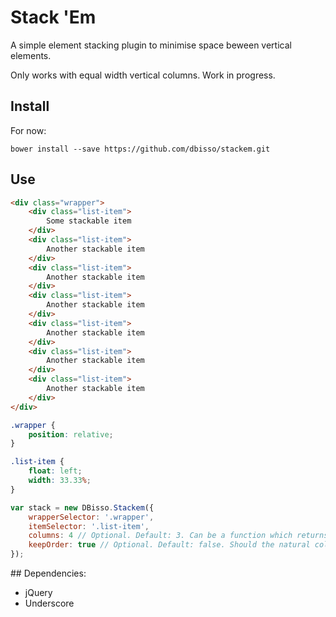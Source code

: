 # Stack 'Em

A simple element stacking plugin to minimise space beween vertical elements.

Only works with equal width vertical columns. Work in progress.

## Install

For now:

```
bower install --save https://github.com/dbisso/stackem.git
```

## Use

```html
<div class="wrapper">
	<div class="list-item">
		Some stackable item
	</div>
	<div class="list-item">
		Another stackable item
	</div>
	<div class="list-item">
		Another stackable item
	</div>
	<div class="list-item">
		Another stackable item
	</div>
	<div class="list-item">
		Another stackable item
	</div>
	<div class="list-item">
		Another stackable item
	</div>
	<div class="list-item">
		Another stackable item
	</div>
</div>
```

```css
.wrapper {
	position: relative;
}

.list-item {
	float: left;
	width: 33.33%;
}
```

```js
var stack = new DBisso.Stackem({
	wrapperSelector: '.wrapper',
	itemSelector: '.list-item',
	columns: 4 // Optional. Default: 3. Can be a function which returns an integer
	keepOrder: true // Optional. Default: false. Should the natural column order be maintained.
});
 ```

## Dependencies:

* jQuery
* Underscore
